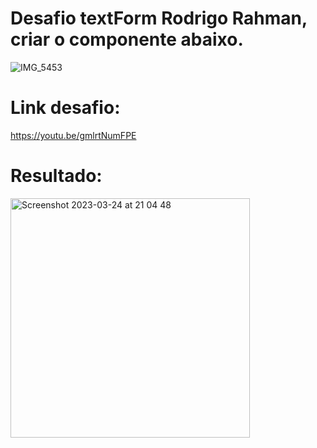 # Desafio textForm Rodrigo Rahman, criar o componente abaixo.

![IMG_5453](https://user-images.githubusercontent.com/62712813/227642236-aecd80cb-248c-4b3b-9e82-08c8251aa777.jpg)


# Link desafio: 

https://youtu.be/gmlrtNumFPE

# Resultado:

<img width="383" alt="Screenshot 2023-03-24 at 21 04 48" src="https://user-images.githubusercontent.com/62712813/227641730-faca8438-4e2f-4c24-abea-412e8d2d1c33.png">
